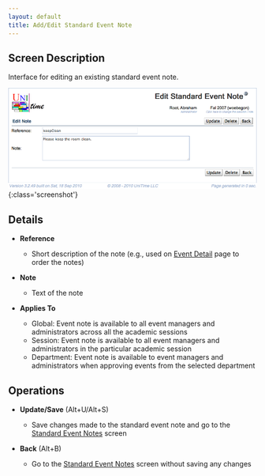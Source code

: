 ```yaml
---
layout: default
title: Add/Edit Standard Event Note
---
```



## Screen Description

Interface for editing an existing standard event note.

![Edit Standard Event Note](images/edit-standard-event-note-1.png){:class='screenshot'}

## Details

* **Reference**
	* Short description of the note (e.g., used on [Event Detail](event-detail) page to order the notes)

* **Note**
	* Text of the note

* **Applies To**
	* Global: Event note is available to all event managers and administrators across all the academic sessions
	* Session: Event note is available to all event managers and administrators in the particular academic session
	* Department: Event note is available to event managers and administrators when approving events from the selected department

## Operations

* **Update/Save** (Alt+U/Alt+S)
	* Save changes made to the standard event note and go to the [Standard Event Notes](standard-event-notes) screen

* **Back** (Alt+B)
	* Go to the [Standard Event Notes](standard-event-notes) screen without saving any changes
